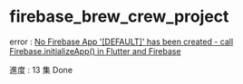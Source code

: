 # firebase_brew_crew_project

error : 
[No Firebase App '[DEFAULT]' has been created - call Firebase.initializeApp() in Flutter and Firebase](https://stackoverflow.com/questions/63492211/no-firebase-app-default-has-been-created-call-firebase-initializeapp-in)


進度 : 13 集 Done